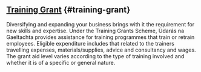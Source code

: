 ## [Training Grant](http://www.udaras.ie/en/forbairt-fiontraiochta/cunamh-airgid/deontas-oiliuna) {#training-grant}

Diversifying and expanding your business brings with it the requirement for new skills and expertise. Under the Training Grants Scheme, Údarás na Gaeltachta provides assistance for training programmes that train or retrain employees. Eligible expenditure includes that related to the trainers travelling expenses, materials/supplies, advice and consultancy and wages. The grant aid level varies according to the type of training involved and whether it is of a specific or general nature.